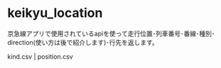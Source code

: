 # keikyu_location

京急線アプリで使用されているapiを使って走行位置･列車番号･番線･種別･direction(使い方は後で紹介します)･行先を返します。

kind.csv | position.csv
